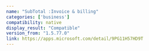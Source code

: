 ```yaml
---
name: "SubTotal :Invoice & billing"
categories: ['business']
compatibility: native
display_result: "Compatible"
version_from: "1.5.77.0"
link: https://apps.microsoft.com/detail/9PG11H57HD9T
---
```

